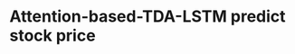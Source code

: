 <!--
 * @Author: annan shao 43042815+annanShao@users.noreply.github.com
 * @Date: 2022-05-11 22:02:37
 * @LastEditors: annan shao 43042815+annanShao@users.noreply.github.com
 * @LastEditTime: 2022-05-11 22:03:37
 * @FilePath: \attention-based-LSTM-tp\readme.md
 * @Description: 这是默认设置,请设置`customMade`, 打开koroFileHeader查看配置 进行设置: https://github.com/OBKoro1/koro1FileHeader/wiki/%E9%85%8D%E7%BD%AE
* 
-->
# Attention-based-TDA-LSTM predict stock price
